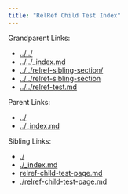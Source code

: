 ```yaml
---
title: "RelRef Child Test Index"
---
```


Grandparent Links:

* [../../](../../)
* [../../_index.md](../../_index.md)
* [../../relref-sibling-section/](../../relref-sibling-section/)
* [../../relref-sibling-section](../../relref-sibling-section)
* [../../relref-test.md](../../relref-test.md)

Parent Links:

* [../](../)
* [../_index.md](../_index.md)

Sibling Links:

* [./](./)
* [./_index.md](./_index.md)
* [relref-child-test-page.md](relref-child-test-page.md)
* [./relref-child-test-page.md](./relref-child-test-page.md)